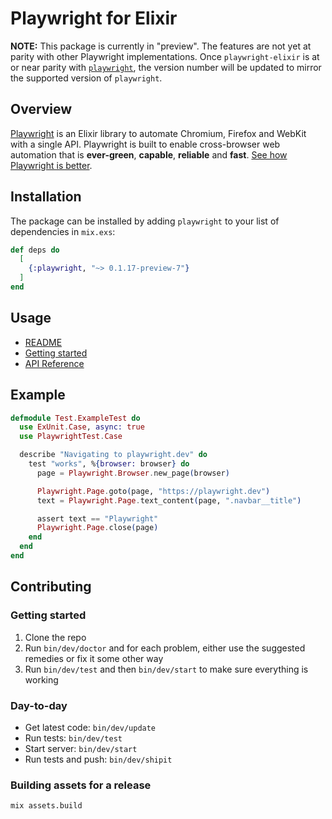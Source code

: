 # Playwright for Elixir

**NOTE:** This package is currently in "preview". The features are not yet at parity with other Playwright implementations. Once `playwright-elixir` is at or near parity with [`playwright`](https://github.com/microsoft/playwright), the version number will be updated to mirror the supported version of `playwright`.

## Overview

[Playwright](https://github.com/geometerio/playwright-elixir) is an Elixir library to automate Chromium, Firefox and WebKit with a single API. Playwright is built to enable cross-browser web automation that is **ever-green**, **capable**, **reliable** and **fast**. [See how Playwright is better](https://playwright.dev/docs/why-playwright).

## Installation

The package can be installed by adding `playwright` to your list of dependencies in `mix.exs`:

```elixir
def deps do
  [
    {:playwright, "~> 0.1.17-preview-7"}
  ]
end
```

## Usage

- [README](https://hexdocs.pm/playwright/README.html)
- [Getting started](https://hexdocs.pm/playwright/getting-started.html)
- [API Reference](https://hexdocs.pm/playwright/api-reference.html)

## Example

```elixir
defmodule Test.ExampleTest do
  use ExUnit.Case, async: true
  use PlaywrightTest.Case

  describe "Navigating to playwright.dev" do
    test "works", %{browser: browser} do
      page = Playwright.Browser.new_page(browser)

      Playwright.Page.goto(page, "https://playwright.dev")
      text = Playwright.Page.text_content(page, ".navbar__title")

      assert text == "Playwright"
      Playwright.Page.close(page)
    end
  end
end
```

## Contributing

### Getting started

1. Clone the repo
2. Run `bin/dev/doctor` and for each problem, either use the suggested remedies or fix it some other way
3. Run `bin/dev/test` and then `bin/dev/start` to make sure everything is working

### Day-to-day

- Get latest code: `bin/dev/update`
- Run tests: `bin/dev/test`
- Start server: `bin/dev/start`
- Run tests and push: `bin/dev/shipit`

### Building assets for a release

`mix assets.build`

